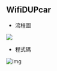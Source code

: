 ## WifiDUPcar

* 流程圖

[![](https://mermaid.ink/img/eyJjb2RlIjoiZ3JhcGggVERcbiAgICBBKOaJk-mWi3dpZmkpIC0tPkJb5o6l5pS25L-h5oGvXVxuICAgIEIgIC0tPkN75Yik5pa35L-h5oGvfVxuICAgIEMgLS0-fGNhcj1zfCBEW-WBnOatol1cbiAgICBDIC0tPnxjYXI9ZnwgRVvlkJHliY1dXG4gICAgQyAtLT58Y2FyPWJ8IEZb5ZCR5b6MXVxuICAgIEMgLS0-fGNhcj1sfCBHW-WQkeW3pl1cbiAgICBDIC0tPnxjYXI9cnwgSFvlkJHlj7NdXG4gICAgRCAtLT5JKOWwj-i7iuWujOaIkOWLleS9nClcbiAgICBFIC0tPklcbiAgICBGIC0tPklcbiAgICBHIC0tPklcbiAgICBIIC0tPklcbiAgICBJIC0tPkIiLCJtZXJtYWlkIjp7InRoZW1lIjoiZGVmYXVsdCJ9LCJ1cGRhdGVFZGl0b3IiOmZhbHNlfQ)](https://mermaid-js.github.io/mermaid-live-editor/#/edit/eyJjb2RlIjoiZ3JhcGggVERcbiAgICBBKOaJk-mWi3dpZmkpIC0tPkJb5o6l5pS25L-h5oGvXVxuICAgIEIgIC0tPkN75Yik5pa35L-h5oGvfVxuICAgIEMgLS0-fGNhcj1zfCBEW-WBnOatol1cbiAgICBDIC0tPnxjYXI9ZnwgRVvlkJHliY1dXG4gICAgQyAtLT58Y2FyPWJ8IEZb5ZCR5b6MXVxuICAgIEMgLS0-fGNhcj1sfCBHW-WQkeW3pl1cbiAgICBDIC0tPnxjYXI9cnwgSFvlkJHlj7NdXG4gICAgRCAtLT5JKOWwj-i7iuWujOaIkOWLleS9nClcbiAgICBFIC0tPklcbiAgICBGIC0tPklcbiAgICBHIC0tPklcbiAgICBIIC0tPklcbiAgICBJIC0tPkIiLCJtZXJtYWlkIjp7InRoZW1lIjoiZGVmYXVsdCJ9LCJ1cGRhdGVFZGl0b3IiOmZhbHNlfQ)

* 程式碼

![img](/img/1.png)